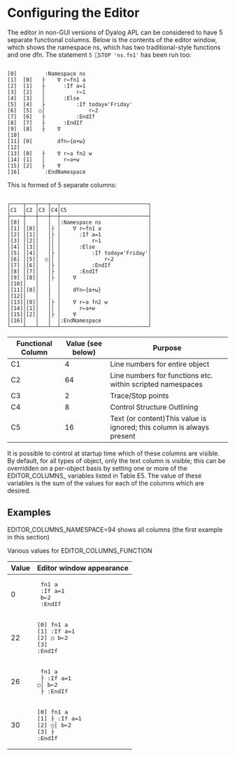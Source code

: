 <h1 class="heading"><span class="name">Configuring the Editor</span></h1>

The editor in non-GUI versions of Dyalog APL can be considered to have 5 separate functional columns.  Below is the contents of the editor window, which shows the namespace ns, which has two traditional-style functions and one dfn.  The statement `5 ⎕STOP 'ns.fn1'` has been run too:
```

[0]         :Namespace ns
[1]  [0]   ├    ∇ r←fn1 a
[2]  [1]   ├      :If a=1
[3]  [2]   │          r←1
[4]  [3]   │      :Else
[5]  [4]   ├          :If today≡'Friday'
[6]  [5]  ○│              r←2
[7]  [6]   ├          :EndIf
[8]  [7]   ├      :EndIf
[9]  [8]   ├    ∇
[10]
[11] [0]        dfn←{⍺+⍵}
[12]
[13] [0]   ├    ∇ r←a fn2 w
[14] [1]   │      r←a+w
[15] [2]   ├    ∇
[16]        :EndNamespace
```

This is formed of 5 separate columns:
```

┌────┬───┬───┬──┬────────────────────────────┐
│C1  │C2 │C3 │C4│C5                          │
├────┼───┼───┼──┼────────────────────────────┤
│[0] │   │   │  │:Namespace ns               │
│[1] │[0]│   │├ │    ∇ r←fn1 a               │
│[2] │[1]│   │├ │      :If a=1               │
│[3] │[2]│   ││ │          r←1               │
│[4] │[3]│   ││ │      :Else                 │
│[5] │[4]│   │├ │          :If today≡'Friday'│
│[6] │[5]│  ○││ │              r←2           │
│[7] │[6]│   │├ │          :EndIf            │
│[8] │[7]│   │├ │      :EndIf                │
│[9] │[8]│   │├ │    ∇                       │
│[10]│   │   │  │                            │
│[11]│[0]│   │  │    dfn←{⍺+⍵}               │
│[12]│   │   │  │                            │
│[13]│[0]│   │├ │    ∇ r←a fn2 w             │
│[14]│[1]│   ││ │      r←a+w                 │
│[15]│[2]│   │├ │    ∇                       │
│[16]│   │   │  │:EndNamespace               │
└────┴───┴───┴──┴────────────────────────────┘
```

|Functional Column|Value (see below)|Purpose                                                              |
|-----------------|-----------------|---------------------------------------------------------------------|
|C1               |4                |Line numbers for entire object                                       |
|C2               |64               |Line numbers for functions etc. within scripted namespaces           |
|C3               |2                |Trace/Stop points                                                    |
|C4               |8                |Control Structure Outlining                                          |
|C5               |16               |Text (or content)This value is ignored; this column is always present|

It is possible to control at startup time which of these columns are visible. By default, for all types of object, only the text column is visible; this can be overridden on a per-object basis by setting one or more of the EDITOR_COLUMNS_ variables listed in Table E5. The value of these variables is the sum of the values for each of the columns which are desired.

<h2 class="example">Examples</h2>

EDITOR_COLUMNS_NAMESPACE=94 shows all columns (the first example in this section)

Various values for EDITOR_COLUMNS_FUNCTION

|Value|Editor window appearance|
|-----|------------------------|
|0    |<pre> fn1 a<br /> :If a=1 <br/>     b←2<br /> :EndIf</pre>|
|22   |<pre>[0]   fn1 a<br />[1]   :If a=1 <br />[2] ○     b←2<br />[3]   :EndIf</pre>|
|26   |<pre>   fn1 a<br /> ├ :If a=1 <br />○│     b←2<br /> ├ :EndIf</pre>|
|30   |<pre>[0]    fn1 a<br />[1]  ├ :If a=1<br />[2] ○│     b←2<br />[3]  ├ :EndIf<br></pre>|

